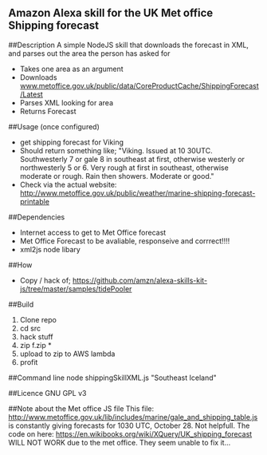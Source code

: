 Amazon Alexa skill for the UK Met office Shipping forecast
----------------------------------------------------------

##Description
A simple NodeJS skill that downloads the forecast in XML, and parses out the area the person has asked for

* Takes one area as an argument
* Downloads www.metoffice.gov.uk/public/data/CoreProductCache/ShippingForecast/Latest
* Parses XML looking for area
* Returns Forecast

##Usage (once configured)
* get shipping forecast for Viking
* Should return something like; "Viking.  Issued at 10 30UTC.  Southwesterly 7 or gale 8 in southeast at first, otherwise westerly or northwesterly 5 or 6.  Very rough at first in southeast, otherwise moderate or rough.  Rain then showers.  Moderate or good." 
* Check via the actual website: http://www.metoffice.gov.uk/public/weather/marine-shipping-forecast-printable

##Dependencies
* Internet access to get to Met Office forecast
* Met Office Forecast to be avaliable, responseive and corrrect!!!!
* xml2js node libary

##How
* Copy / hack of; https://github.com/amzn/alexa-skills-kit-js/tree/master/samples/tidePooler

##Build
1. Clone repo
2. cd src
3. hack stuff
4. zip f.zip *
5. upload to zip to AWS lambda
6. profit

##Command line
node shippingSkillXML.js "Southeast Iceland"

##Licence
GNU GPL v3

##Note about the Met office JS file
This file: http://www.metoffice.gov.uk/lib/includes/marine/gale_and_shipping_table.js is constantly giving forecasts for 1030 UTC, October 28.  Not helpfull.  The code on here: https://en.wikibooks.org/wiki/XQuery/UK_shipping_forecast WILL NOT WORK due to the met office.  They seem unable to fix it...
